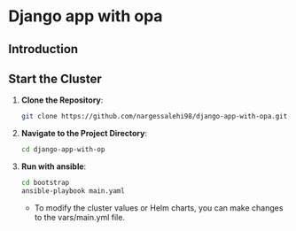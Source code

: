 # Django app with opa


## Introduction


## Start the Cluster

1. **Clone the Repository**:

   ```bash
   git clone https://github.com/nargessalehi98/django-app-with-opa.git
   ```

2. **Navigate to the Project Directory**:

   ```bash
   cd django-app-with-op
   ```

3. **Run with ansible**:
   ```bash
   cd bootstrap
   ansible-playbook main.yaml
   ```
   - To modify the cluster values or Helm charts, you can make changes to the vars/main.yml file.
